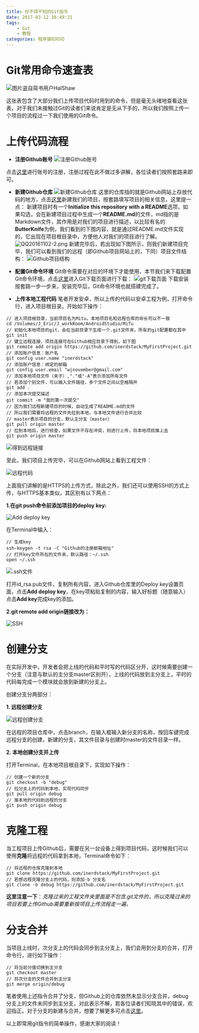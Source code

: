 ```yaml
---
title: 你不得不知的Git指令
date: 2017-03-12 16:49:21
tags: 
	- Git
	- 教程
categories: 程序猿叨叨叨
---
```


# Git常用命令速查表

![图片盗自简书用户[*HalShaw*](http://www.jianshu.com/users/1d69810aa9f0)](http://upload-images.jianshu.io/upload_images/291600-2a9d3e2e5ab123b8.png?imageMogr2/auto-orient/strip%7CimageView2/2/w/1240)

这张表包含了大部分我们上传项目代码时用到的命令，但是毫无头绪地查看这张表，对于我们未接触过Git的读者们来说肯定是无从下手的，所以我们按照上传一个项目的流程过一下我们使用的Git命令。

# 上传代码流程

* **注册Github账号**
![注册Github账号](http://upload-images.jianshu.io/upload_images/291600-9378ea1489257a9e.png?imageMogr2/auto-orient/strip%7CimageView2/2/w/1240)

点击[这里](https://github.com/join?source=header-home)进行账号的注册，注册过程在此不做过多讲解，各位读者们按照套路来即可。

* **新建Github仓库**
![新建Github仓库](http://upload-images.jianshu.io/upload_images/291600-2a347bace9ad7467.png?imageMogr2/auto-orient/strip%7CimageView2/2/w/1240)
这里的仓库指的就是Github网站上存放代码的地方，点击[这里](https://github.com/new)新建我们的项目，按套路填写项目的相关信息，这里提一点：
新建项目时有一个**Initialize this repository with a README**选项，如果勾选，会在新建项目过程中生成一个**README.md**的文件，md指的是Markdown文件，其作用是对我们的项目进行描述，以比较有名的**ButterKnife**为例，我们看到的下图内容，就是通过README.md文件实现的，它出现在项目根目录中，方便他人对我们的项目进行了解。
![QQ20161102-2.png](http://upload-images.jianshu.io/upload_images/291600-06f2a59451417656.png?imageMogr2/auto-orient/strip%7CimageView2/2/w/1240)
新建完毕后，若出现如下图所示，则我们新建项目完毕，我们可以看到我们的远程（即Github项目网站上的，下同）项目文件结构：
![Github项目结构](http://upload-images.jianshu.io/upload_images/291600-928be475eb3f8c73.png?imageMogr2/auto-orient/strip%7CimageView2/2/w/1240)

* **配置Git命令环境**
Git命令需要在对应的环境下才能使用，本节我们来下载配置Git命令环境，点击[这里](http://git-scm.com/downloads)进入Git下载页面进行下载：
![git下载页面](http://upload-images.jianshu.io/upload_images/291600-30404e246f38dc49.png?imageMogr2/auto-orient/strip%7CimageView2/2/w/1240)
下载安装按套路一步一步来，安装完毕后，Git命令环境也就搭建完成了。

* **上传本地工程代码**
笔者开发安卓，所以上传的代码以安卓工程为例，打开命令行，进入项目根目录，开始如下操作：

```
// 进入项目根目录，当前项目名为Mitu，本地项目名和远程仓库的命长可以不一致
cd /Volumes/J_Eric/J_workRoom/AndroidStudio/MiTu
// 初始化本地项目的git，会在当前目录下生成一个.git文件夹，所有的git配置都在其中
git init
// 建立远程连接，项目连接可在Github相应目录下得到，如下图
git remote add origin https://github.com/inerdstack/MyFirstProject.git
// 添加账户信息：账户名
git config user.name "inerdstack"
// 添加账户信息：绑定的邮箱
git config user.email "wjnovember@gmail.com"
// 添加本地项目文件（夹子）,"."或"-A"表示添加所有文件
// 若添加个别文件，可以输入文件路径，多个文件之间以空格隔开
git add .
// 添加本次提交描述
git commit -m "我的第一次提交"
// 因为我们远程新建项目的时候，自动生成了README.md的文件
// 所以我们需要将远程的文件先拉到本地，与本地文件进行合并比较
// master表示项目的分支，默认主分支（master）
git pull origin master
// 拉到本地后，进行核查，如果文件不存在冲突，则进行上传，将本地项目推上去
git push origin master
```

![得到远程链接](http://upload-images.jianshu.io/upload_images/291600-98f7f51eb6b76365.png?imageMogr2/auto-orient/strip%7CimageView2/2/w/1240)

至此，我们项目上传完毕，可以在Github网站上看到工程文件：

![远程代码](http://upload-images.jianshu.io/upload_images/291600-e3dc7fc8b2c5dd5b.png?imageMogr2/auto-orient/strip%7CimageView2/2/w/1240)

上面我们讲解的是HTTPS的上传方式，除此之外，我们还可以使用SSH的方式上传，与HTTPS基本类似，其区别有以下两点：

**1.在git push命令前添加项目的deploy key:**

![Add deploy key](http://upload-images.jianshu.io/upload_images/291600-d038979e60c3d045.png?imageMogr2/auto-orient/strip%7CimageView2/2/w/1240)

在Terminal中输入：

```
// 生成key
ssh-keygen -t rsa -C "Github的注册邮箱地址"
// 打开key文件所在的文件夹，默认路径：~/.ssh
open ~/.ssh
```

![.ssh文件](http://upload-images.jianshu.io/upload_images/291600-fd15bf59916887d6.png?imageMogr2/auto-orient/strip%7CimageView2/2/w/1240)

打开id_rsa.pub文件，复制所有内容，进入Github仓库里的Deploy key设置页面，点击**Add deploy key**，在key项粘贴复制的内容，输入好标题（随意输入）点击**Add key**完成key的添加。

**2.git remote add origin链接改为：**

![SSH](http://upload-images.jianshu.io/upload_images/291600-f47bd3471980c035.png?imageMogr2/auto-orient/strip%7CimageView2/2/w/1240)

# 创建分支

在实际开发中，开发者会把上线的代码和平时写的代码区分开，这时候需要创建一个分支（注意与默认的主分支master区别开），上线的代码放到主分支上，平时的代码每完成一个模块就会放到新建的分支上。

创建分支分两部分：

**1. 远程创建分支**

![远程创建分支](http://upload-images.jianshu.io/upload_images/291600-0f70c61afef5332a.png?imageMogr2/auto-orient/strip%7CimageView2/2/w/1240)

在远程的项目仓库中，点击branch，在输入框输入新分支的名称，按回车键完成远程分支的创建，新建的分支，其文件目录与创建时master的文件目录一样。

**2. 本地创建分支并上传**

打开Terminal，在本地项目根目录下，实现如下操作：

```
// 创建一个新的分支
git checkout -b "debug"
// 拉分支上的代码到本地，实现代码同步
git pull origin debug
// 推本地的代码到远程的分支
git push origin debug
```

# 克隆工程

当工程项目上传Github后，需要在另一台设备上得到项目代码，这时候我们可以使用**克隆**将远程的代码拿到本地，Terminal命令如下：

```
// 将远程的仓库克隆到本地
git clone https://github.com/inerdstack/MyFirstProject.git
// 若想远程克隆分支上的代码，则添加-b 分支名
git clone -b debug https://github.com/inerdstack/MyFirstProject.git
```

**这里注意一下**：*克隆过来的工程文件夹里面是不包含.git文件的，所以克隆过来的项目若要上传Github需要重新按项目上传流程走一遍。*

# 分支合并

当项目上线时，次分支上的代码会同步到主分支上，我们会用到分支的合并，打开命令行，进行如下操作：

```
// 将当前分值切换到主分支
git checkout master
// 将次分支的文件合并到主分支
git merge origin/debug
```

笔者使用上述指令合并了分支，但Github上的仓库依然未显示分支合并，debug分支上的文件未同步到主分支，对此表示不解，若各位读者们知晓其中的错误，欢迎指正。对于分支的新建与合并，想要了解更多可点击[这里](https://git-scm.com/book/zh/ch3-2.html)。

以上即常用git指令的简单操作，感谢大家的阅读！

